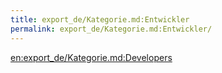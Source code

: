```yaml
---
title: export_de/Kategorie.md:Entwickler
permalink: export_de/Kategorie.md:Entwickler/
---
```


[en:export_de/Kategorie.md:Developers](/en:export_de/Kategorie.md:Developers )